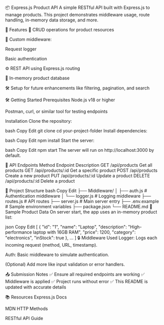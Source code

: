 📦 Express.js Product API
A simple RESTful API built with Express.js to manage products. This project demonstrates middleware usage, route handling, in-memory data storage, and more.

🚀 Features
📄 CRUD operations for product resources

🔐 Custom middleware:

Request logger

Basic authentication

⚙️ REST API using Express.js routing

💾 In-memory product database

🛠️ Setup for future enhancements like filtering, pagination, and search

🛠️ Getting Started
Prerequisites
Node.js v18 or higher

Postman, curl, or similar tool for testing endpoints

Installation
Clone the repository:

bash
Copy
Edit
git clone <your-repo-url>
cd your-project-folder
Install dependencies:

bash
Copy
Edit
npm install
Start the server:

bash
Copy
Edit
npm start
The server will run on http://localhost:3000 by default.

🔗 API Endpoints
Method	Endpoint	Description
GET	/api/products	Get all products
GET	/api/products/:id	Get a specific product
POST	/api/products	Create a new product
PUT	/api/products/:id	Update a product
DELETE	/api/products/:id	Delete a product

🧱 Project Structure
bash
Copy
Edit
├── Middleware/
│   ├── auth.js        # Authentication middleware
│   └── logger.js      # Logging middleware
├── routes.js          # API routes
├── server.js          # Main server entry
├── .env.example       # Sample environment variables
├── package.json
└── README.md
🧪 Sample Product Data
On server start, the app uses an in-memory product list:

json
Copy
Edit
[
  {
    "id": "1",
    "name": "Laptop",
    "description": "High-performance laptop with 16GB RAM",
    "price": 1200,
    "category": "electronics",
    "inStock": true
  },
  ...
]
🔒 Middleware Used
Logger: Logs each incoming request (method, URL, timestamp).

Auth: Basic middleware to simulate authentication.

(Optional) Add more like input validation or error handlers.

📤 Submission Notes
✅ Ensure all required endpoints are working
✅ Middleware is applied
✅ Project runs without error
✅ This README is updated with accurate details

📚 Resources
Express.js Docs

MDN HTTP Methods

RESTful API Guide


